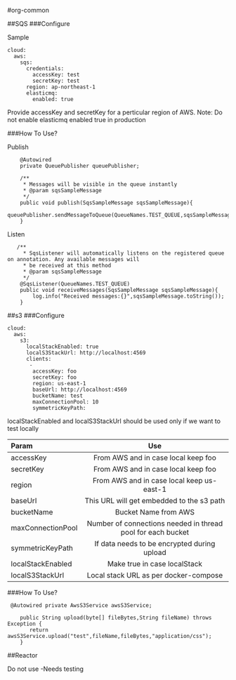 #org-common

##SQS
###Configure

Sample

```
cloud:
  aws:
    sqs:
      credentials:
        accessKey: test
        secretKey: test
      region: ap-northeast-1
      elasticmq:
        enabled: true
```
Provide accessKey and secretKey for a perticular region of AWS.
Note: Do not enable elasticmq enabled true in production

###How To Use?

Publish
```
    @Autowired
    private QueuePublisher queuePublisher;

    /**
     * Messages will be visible in the queue instantly
     * @param sqsSampleMessage
     */
    public void publish(SqsSampleMessage sqsSampleMessage){
        queuePublisher.sendMessageToQueue(QueueNames.TEST_QUEUE,sqsSampleMessage);
    }
```

Listen

```
   /**
     * SqsListener will automatically listens on the registered queue on annotation. Any available messages will
     * be received at this method
     * @param sqsSampleMessage
     */
    @SqsListener(QueueNames.TEST_QUEUE)
    public void receiveMessages(SqsSampleMessage sqsSampleMessage){
        log.info("Received messages:{}",sqsSampleMessage.toString());
    }
```

##s3
###Configure

```
cloud:
  aws:
    s3:
      localStackEnabled: true
      localS3StackUrl: http://localhost:4569
      clients:
       -
        accessKey: foo
        secretKey: foo
        region: us-east-1
        baseUrl: http://localhost:4569
        bucketName: test
        maxConnectionPool: 10
        symmetricKeyPath:
```
localStackEnabled and localS3StackUrl should be used only if we want to test locally


| Param  | Use  | 
| :------------ |:---------------:| 
| accessKey      | From AWS and in case local keep foo | 
| secretKey     | From AWS and in case local keep foo        |   
| region | From AWS and in case local keep us-east-1       |    
|baseUrl| This URL will get embedded to the s3 path
|bucketName| Bucket Name from AWS |
|maxConnectionPool|Number of connections needed in thread pool for each bucket|
|symmetricKeyPath| If data needs to be encrypted during upload
|localStackEnabled| Make true in case localStack
|localS3StackUrl| Local stack URL as per docker-compose


###How To Use?

```
 @Autowired private AwsS3Service awsS3Service;

    public String upload(byte[] fileBytes,String fileName) throws Exception {
       return awsS3Service.upload("test",fileName,fileBytes,"application/css");
    }
```

##Reactor

Do not use -Needs testing